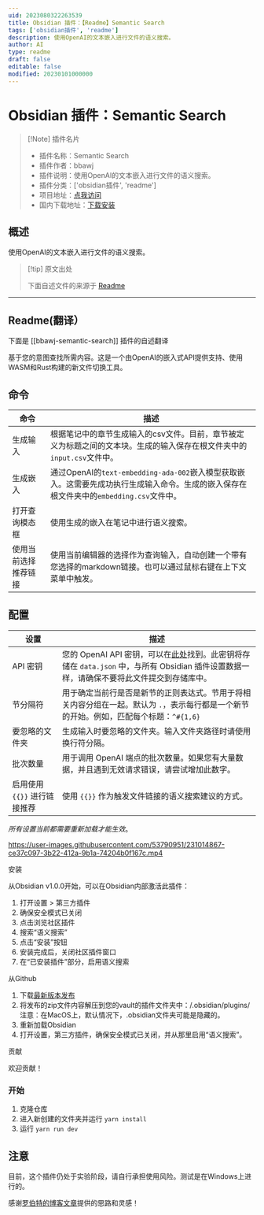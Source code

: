 ```yaml
---
uid: 2023080322263539
title: Obsidian 插件：【Readme】Semantic Search
tags: ['obsidian插件', 'readme']
description: 使用OpenAI的文本嵌入进行文件的语义搜索。
author: AI
type: readme
draft: false
editable: false
modified: 20230101000000
---
```


# Obsidian 插件：Semantic Search

> [!Note] 插件名片
> - 插件名称：Semantic Search
> - 插件作者：bbawj
> - 插件说明：使用OpenAI的文本嵌入进行文件的语义搜索。
> - 插件分类：['obsidian插件', 'readme']
> - 项目地址：[点我访问](https://github.com/bbawj/obsidian-semantic-search)
> - 国内下载地址：[下载安装](https://pkmer.cn/products/plugin/pluginMarket/?bbawj-semantic-search)

## 概述

使用OpenAI的文本嵌入进行文件的语义搜索。



> [!tip] 原文出处
> 
>下面自述文件的来源于 [Readme](https://ghproxy.net/https://raw.githubusercontent.com/bbawj/obsidian-semantic-search/main/README.md)
> 

---

## Readme(翻译）

下面是 [[bbawj-semantic-search]] 插件的自述翻译


基于您的意图查找所需内容。这是一个由OpenAI的嵌入式API提供支持、使用WASM和Rust构建的新文件切换工具。

## 命令
|命令|描述|
|-------|-----------|
|生成输入|根据笔记中的章节生成输入的csv文件。目前，章节被定义为标题之间的文本块。生成的输入保存在根文件夹中的`input.csv`文件中。
|生成嵌入|通过OpenAI的`text-embedding-ada-002`嵌入模型获取嵌入。这需要先成功执行生成输入命令。生成的嵌入保存在根文件夹中的`embedding.csv`文件中。
|打开查询模态框|使用生成的嵌入在笔记中进行语义搜索。
|使用当前选择推荐链接|使用当前编辑器的选择作为查询输入，自动创建一个带有您选择的markdown链接。也可以通过鼠标右键在上下文菜单中触发。

## 配置
|设置|描述|
|-------|-----------|
|API 密钥| 您的 OpenAI API 密钥，可以在[此处](https://platform.openai.com/account/api-keys)找到。此密钥将存储在 `data.json` 中，与所有 Obsidian 插件设置数据一样，请确保不要将此文件提交到存储库中。
|节分隔符| 用于确定当前行是否是新节的正则表达式。节用于将相关内容分组在一起。默认为 `.`，表示每行都是一个新节的开始。例如，匹配每个标题：`^#{1,6} `
|要忽略的文件夹| 生成输入时要忽略的文件夹。输入文件夹路径时请使用换行符分隔。
|批次数量| 用于调用 OpenAI 端点的批次数量。如果您有大量数据，并且遇到无效请求错误，请尝试增加此数字。
|启用使用 `{{}}` 进行链接推荐| 使用 `{{}}` 作为触发文件链接的语义搜索建议的方式。

*所有设置当前都需要重新加载才能生效*。

https://user-images.githubusercontent.com/53790951/231014867-ce37c097-3b22-412a-9b1a-74204b0f167c.mp4

安装

从Obsidian v1.0.0开始，可以在Obsidian内部激活此插件：

1. 打开设置 > 第三方插件
2. 确保安全模式已关闭
3. 点击浏览社区插件
4. 搜索“语义搜索”
5. 点击“安装”按钮
6. 安装完成后，关闭社区插件窗口
7. 在“已安装插件”部分，启用语义搜索

从Github
1. 下载[最新版本发布](https://github.com/bbawj/obsidian-semantic-search/releases)
2. 将发布的zip文件内容解压到您的vault的插件文件夹中：<vault>/.obsidian/plugins/ 注意：在MacOS上，默认情况下，.obsidian文件夹可能是隐藏的。
3. 重新加载Obsidian
4. 打开设置，第三方插件，确保安全模式已关闭，并从那里启用“语义搜索”。

贡献

欢迎贡献！

### 开始
1. 克隆仓库
2. 进入新创建的文件夹并运行 `yarn install`
3. 运行 `yarn run dev`

## 注意
目前，这个插件仍处于实验阶段，请自行承担使用风险。测试是在Windows上进行的。

感谢[罗伯特的博客文章](https://reasonabledeviations.com/2023/02/05/gpt-for-second-brain/?utm_source=pocket_saves)提供的思路和灵感！




